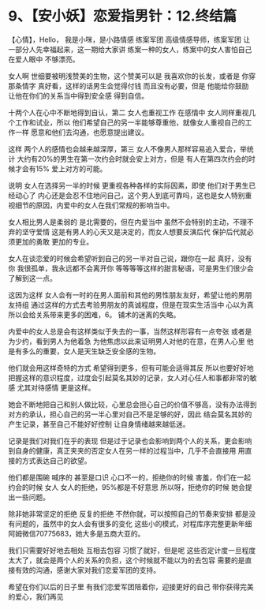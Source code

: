 # 9、【安小妖】恋爱指男针：12.终结篇

【心情】，Hello， 我是小咪，是小路情感 练案军团 高级情感导师，练案军团 让一部分人先幸福起来，这一期给大家讲 练案一种的女人，练案中的女人害怕自己在爱人眼中 不够漂亮。

女人啊 世细要被明浅赞美的生物，这个赞美可以是 我喜欢你的长发，或者是 你穿那条情字 真好看，这样的话男生会觉得付钱 而且没有必要，但是 他能给你鼓励 让他在你们的关系当中得到安全感 得到自信。

十两个人在心中不断地得到自认，第二 女人也重视工作 在感情中 女人同样重视几个工作和试业，所以 他们希望自己的另一半能够尊重他，就像女人重视自己的工作一样 愿意和他们去沟通，也愿意提出建议。

这样 两个人的感情也会越来越深厚，第三 女人不像男人那样容易追入爱合，举统计 大约有20%的男生在第一次约会时就会安上对方，但是 有人在第四次约会的时候才会有15% 爱上对方的可能。

说明 女人在选择另一半的时候 更重视各种各样的实际因素，即使 他们对于男生已经动心了 内心还是会忍不住地问自己，这个男人到底可靠吗，这也是女人特别重视细节的原因，内爱中的女人在我们常规的影响当中。

女人相比男人是柔弱的 是北需要的，但在内爱当中 虽然不会特别的主动，不理不弃的坚守爱情 这是有男人的心天又是决定的，而女人想要反演后代 保护后代就必须更加的勇敢 更加的专业。

女人在谈恋爱的时候会希望听到自己的另一半对自己说，跟你在一起 真好，没有你 我很孤单，我永远都不会离开你 等等等等这样的甜言秘语，可是男生们很少会了解到这一点。

这因为这样 女人会有一时的在男人面前和其他的男性朋友友好，希望让他的男朋友持组 通过这样的方式去考验男朋友的真诚程度，但是在现实生活当中 心以为真 所以会给关系带来更多的困难，6。 铺术的迷离的失略。

内爱中的女人总是会有这样类似于失去的一事，当然这样形容有一点夸张 或者是为少约，看到男人为他着急 为他焦虑以此来证明男人对他的在意，在男人心里 他是有多么的重要，女人是天生缺乏安全感的生物。

他们就会用这样奇特的方式 希望得到更多，但有可能会适得其反 所以也要好好地把握这样的意识程度，过度会引起莫名其妙的记录，女人对心任人和事都非常的敏感 尤其对待感情 更是这样。

她会不断地把自己和别人做比较，心里总会担心自己的价值不够高，没有办法得到对方的承认，担心自己的另一半心里对自己不是足够的好，因此 结会莫名其妙的产生记录，甚至自己不能好好控制 让自身情绪越来越低迷。

记录是我们对我们在乎的表现 但是过于记录也会影响到两个人的关系，更会影响到自身的健康，真正夹夹的否定女人在另一样的过程当中，几乎不会直接用 用直接的方式表达自己的欲望。

他们都是围碗 喊序的 甚至是口识 心口不一的，拒绝你的时候 害羞，你们在一起约会的时候 女人 女人的拒绝，95%都是不好意思 所以呀，拒绝你的时候 她会提出一些问题。

除非她非常坚定的拒绝 反复的拒绝 不然你就，可以按照自己的节奏来安排 都是没有问题的，虽然中的女人会有很多的变化 这些小的模式，对程库序完整更新年细阿姆微信70775683，她大多是五商大亚的。

我们只需要好好地去相处 互相去包容 习惯了就好，但是呢 这些否定计度一旦程度太大了，就会是两个人的关系的负担，这个时候就不能以为的去包容 需要的是直接有效的沟通，感谢大家对我们恋爱军团的支持。

希望在你们以后的日子里 有我们恋爱军团陪着你，迎接更好的自己 带你获得完美的爱心，我们再见